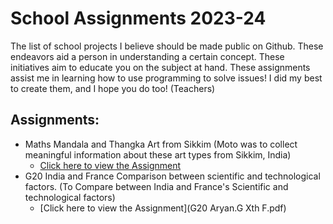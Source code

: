 # School Assignments 2023-24
The list of school projects I believe should be made public on Github. These endeavors aid a person in understanding a certain concept.
These initiatives aim to educate you on the subject at hand. These assignments assist me in learning how to use programming to solve issues! 
I did my best to create them, and I hope you do too! (Teachers)

## Assignments:
- Maths Mandala and Thangka Art from Sikkim (Moto was to collect meaningful information about these art types from Sikkim, India)
  - [Click here to view the Assignment](https://github.com/Ravanger101/SchoolAssignments/files/11364263/Aryan.Gore.XF.Maths.Holiday.Homework.pdf)
- G20 India and France Comparison between scientific and technological factors. (To Compare between India and France's Scientific and technological factors)
   - [Click here to view the Assignment](G20 Aryan.G Xth F.pdf)


